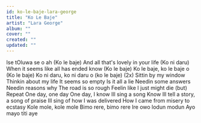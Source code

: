 ```yaml
---
id: ko-le-baje-lara-george
title: "Ko Le Baje"
artist: "Lara George"
album: ""
cover: ""
created: ""
updated: ""
---
```


Ise tOluwa se o ah (Ko le baje)
And all that's lovely in your life (Ko ni daru)
When it seems like all has ended know (Ko le baje)
Ko le baje, ko le baje o (Ko le baje)
Ko ni daru, ko ni daru o (ko le baje) (2x)
Sittin by my window
Thinkin about my life
It seems so empty
Is it all a lie
Needin some answers
Needin reasons why
The road is so rough
Feelin like I just might die (but)
Repeat One day, one day
One day, I know Ill sing a song
Know Ill tell a story, a song of praise
Ill sing of how I was delivered
How I came from misery to ecstasy
Kole mole, kole mole
Bimo rere, bimo rere
Ire owo lodun modun
Ayo mayo titi aye